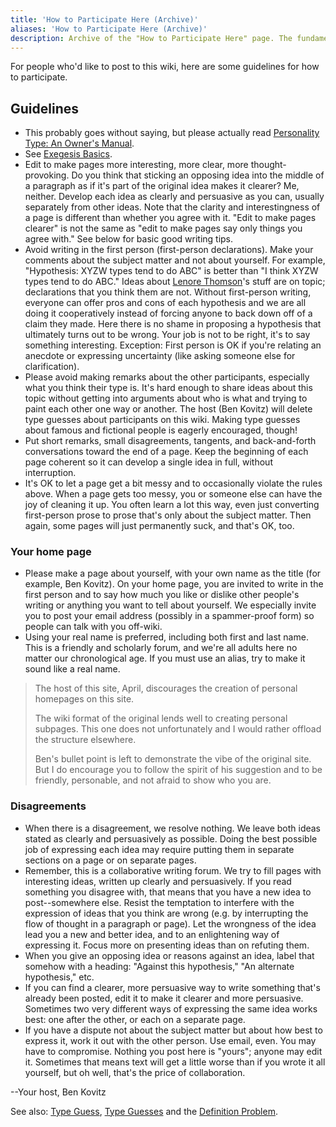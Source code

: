 ```yaml
---
title: 'How to Participate Here (Archive)'
aliases: 'How to Participate Here (Archive)'
description: Archive of the "How to Participate Here" page. The fundamentals are the same.
---
```


For people who'd like to post to this wiki, here are some guidelines for how to participate.

## Guidelines

- This probably goes without saying, but please actually read [Personality Type: An Owner's Manual](http://www.amazon.com/exec/obidos/ASIN/0877739870).
- See [Exegesis Basics](/wiki/fundamentals/exegesis#exegesis-basics).
- Edit to make pages more interesting, more clear, more thought-provoking. Do you think that sticking an opposing idea into the middle of a paragraph as if it's part of the original idea makes it clearer? Me, neither. Develop each idea as clearly and persuasive as you can, usually separately from other ideas. Note that the clarity and interestingness of a page is different than whether you agree with it. "Edit to make pages clearer" is not the same as "edit to make pages say only things you agree with." See below for basic good writing tips.
- Avoid writing in the first person (first-person declarations). Make your comments about the subject matter and not about yourself. For example, "Hypothesis: XYZW types tend to do ABC" is better than "I think XYZW types tend to do ABC." Ideas about [Lenore Thomson](../people-and-systems/lenore-thomson.md)'s stuff are on topic; declarations that you think them are not. Without first-person writing, everyone can offer pros and cons of each hypothesis and we are all doing it cooperatively instead of forcing anyone to back down off of a claim they made. Here there is no shame in proposing a hypothesis that ultimately turns out to be wrong. Your job is not to be right, it's to say something interesting. Exception: First person is OK if you're relating an anecdote or expressing uncertainty (like asking someone else for clarification).
- Please avoid making remarks about the other participants, especially what you think their type is. It's hard enough to share ideas about this topic without getting into arguments about who is what and trying to paint each other one way or another. The host (Ben Kovitz) will delete type guesses about participants on this wiki. Making type guesses about famous and fictional people is eagerly encouraged, though!
- Put short remarks, small disagreements, tangents, and back-and-forth conversations toward the end of a page. Keep the beginning of each page coherent so it can develop a single idea in full, without interruption.
- It's OK to let a page get a bit messy and to occasionally violate the rules above. When a page gets too messy, you or someone else can have the joy of cleaning it up. You often learn a lot this way, even just converting first-person prose to prose that's only about the subject matter. Then again, some pages will just permanently suck, and that's OK, too.

### Your home page

- Please make a page about yourself, with your own name as the title (for example, Ben Kovitz). On your home page, you are invited to write in the first person and to say how much you like or dislike other people's writing or anything you want to tell about yourself. We especially invite you to post your email address (possibly in a spammer-proof form) so people can talk with you off-wiki.
- Using your real name is preferred, including both first and last name. This is a friendly and scholarly forum, and we're all adults here no matter our chronological age. If you must use an alias, try to make it sound like a real name.

> The host of this site, April, discourages the creation of personal homepages on this site.
>
> The wiki format of the original lends well to creating personal subpages. This one does not unfortunately and I would rather offload the structure elsewhere.
>
> Ben's bullet point is left to demonstrate the vibe of the original site. But I do encourage you to follow the spirit of his suggestion and to be friendly, personable, and not afraid to show who you are.

### Disagreements

- When there is a disagreement, we resolve nothing. We leave both ideas stated as clearly and persuasively as possible. Doing the best possible job of expressing each idea may require putting them in separate sections on a page or on separate pages.
- Remember, this is a collaborative writing forum. We try to fill pages with interesting ideas, written up clearly and persuasively. If you read something you disagree with, that means that you have a new idea to post--somewhere else. Resist the temptation to interfere with the expression of ideas that you think are wrong (e.g. by interrupting the flow of thought in a paragraph or page). Let the wrongness of the idea lead you a new and better idea, and to an enlightening way of expressing it. Focus more on presenting ideas than on refuting them.
- When you give an opposing idea or reasons against an idea, label that somehow with a heading: "Against this hypothesis," "An alternate hypothesis," etc.
- If you can find a clearer, more persuasive way to write something that's already been posted, edit it to make it clearer and more persuasive. Sometimes two very different ways of expressing the same idea works best: one after the other, or each on a separate page.
- If you have a dispute not about the subject matter but about how best to express it, work it out with the other person. Use email, even. You may have to compromise. Nothing you post here is "yours"; anyone may edit it. Sometimes that means text will get a little worse than if you wrote it all yourself, but oh well, that's the price of collaboration.

\--Your host, Ben Kovitz

See also: [Type Guess](/wiki/our-difficulties/type-guesses-and-the-definition-problem), [Type Guesses](https://web.archive.org/web/20110114222550/http://greenlightwiki.com/lenore-exegesis/Type_Guesses) and the [Definition Problem](/wiki/our-difficulties/definition-problem).
